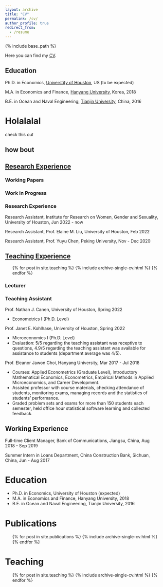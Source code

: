 ```yaml
---
layout: archive
title: "CV"
permalink: /cv/
author_profile: true
redirect_from:
  - /resume
---
```


{% include base_path %}

Here you can find my <a href="/files/YujieZhang_CV.pdf">CV</a>.

## Education

Ph.D. in Economics, [Universtity of Houston](https://www.uh.edu/class/economics/), US (to be expected) 

M.A. in Economics and Finance, [Hanyang University](https://site.hanyang.ac.kr/web/econeng/home), Korea, 2018 

B.E. in Ocean and Naval Engineering, [Tianjin University](http://www.tju.edu.cn/english/index.htm), China, 2016

# Holalalal 

check this out 

## how bout

## [Research Experience](https://yujiezhangecon.github.io/publications/)

### Working Papers 

### Work in Progress

### Research Experience

Research Assistant, Institute for Research on Women, Gender and Sexuality, University of Houston, Jun 2022 - now

Research Assistant, Prof. Elaine M. Liu, University of Houston, Feb 2022

Research Assistant, Prof. Yuyu Chen, Peking University, Nov - Dec 2020


## [Teaching Experience](https://yujiezhangecon.github.io/teaching/) 

  <ul>{% for post in site.teaching %}
    {% include archive-single-cv.html %}
  {% endfor %}</ul>

### Lecturer 

### Teaching Assistant 

Prof. Nathan J. Canen, University of Houston, Spring 2022
* Econometrics I (Ph.D. Level) 

Prof. Janet E. Kohlhase, University of Houston, Spring 2022
* Microeconomics I (Ph.D. Level)
* Evaluation: 5/5 regarding the teaching assistant was receptive to questions, 4.9/5 regarding the teaching assistant was available for assistance to students (department average was 4/5).

Prof. Eleanor Jawon Choi, Hanyang University, Mar 2017 - Jul 2018
* Courses: Applied Econometrics (Graduate Level), Introductory Mathematical Economics, Econometrics, Empirical Methods in Applied Microeconomics, and Career Development.  
* Assisted professor with course materials, checking attendance of students, monitoring exams, managing records and the statistics of students’ performance. 
* Graded problem sets and exams for more than 150 students each semester, held office hour statistical software learning and collected feedback.

## Working Experience

Full-time Client Manager, Bank of Communications, Jiangsu, China, Aug 2018 - Sep 2019

Summer Intern in Loans Department, China Construction Bank, Sichuan, China, Jun - Aug 2017



# Education

* Ph.D. in Economics, University of Houston (expected)
* M.A. in Economics and Finance, Hanyang University, 2018
* B.E. in Ocean and Naval Engineering, Tianjin University, 2016


Publications
======
  <ul>{% for post in site.publications %}
    {% include archive-single-cv.html %}
  {% endfor %}</ul>
  
Teaching
======
  <ul>{% for post in site.teaching %}
    {% include archive-single-cv.html %}
  {% endfor %}</ul>


